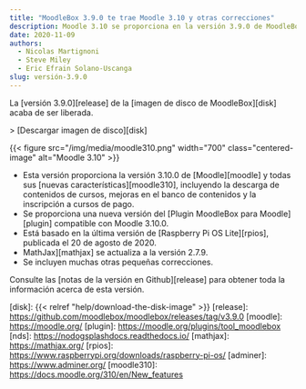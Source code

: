 ```yaml
---
title: "MoodleBox 3.9.0 te trae Moodle 3.10 y otras correcciones"
description: Moodle 3.10 se proporciona en la versión 3.9.0 de MoodleBox. Esta nueva imagen se basa en la versión Raspberry Pi OS publicada el 20 de agosto de 2020.
date: 2020-11-09
authors:
  - Nicolas Martignoni
  - Steve Miley
  - Eric Efrain Solano-Uscanga
slug: versión-3.9.0
---
```


La [versión 3.9.0][release] de la [imagen de disco de MoodleBox][disk] acaba de ser liberada.

&gt; [Descargar imagen de disco][disk]

{{< figure src="/img/media/moodle310.png" width="700" class="centered-image" alt="Moodle 3.10" >}}

  - Esta versión proporciona la versión 3.10.0 de [Moodle][moodle] y todas sus [nuevas características][moodle310], incluyendo la descarga de contenidos de cursos, mejoras en el banco de contenidos y la inscripción a cursos de pago.
  - Se proporciona una nueva versión del [Plugin MoodleBox para Moodle][plugin] compatible con Moodle 3.10.0.
  - Está basado en la última versión de [Raspberry Pi OS Lite][rpios], publicada el 20 de agosto de 2020.
  - MathJax][mathjax] se actualiza a la versión 2.7.9.
  - Se incluyen muchas otras pequeñas correcciones.

Consulte las [notas de la versión en Github][release] para obtener toda la información acerca de esta versión.

 [disk]: {{< relref "help/download-the-disk-image" >}}
 [release]: https://github.com/moodlebox/moodlebox/releases/tag/v3.9.0
 [moodle]: https://moodle.org/
 [plugin]: https://moodle.org/plugins/tool_moodlebox
 [nds]: https://nodogsplashdocs.readthedocs.io/
 [mathjax]: https://mathjax.org/
 [rpios]: https://www.raspberrypi.org/downloads/raspberry-pi-os/
 [adminer]: https://www.adminer.org/
 [moodle310]: https://docs.moodle.org/310/en/New_features
